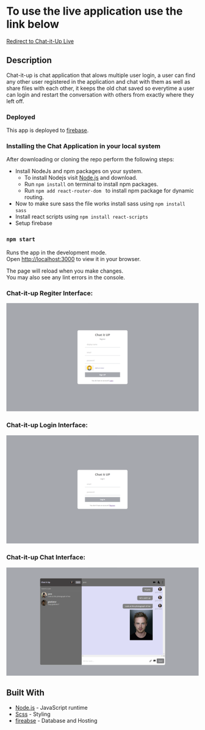 # To use the live application use the link below

[Redirect to Chat-it-Up Live](https://chat-it-up-f6671.web.app/)

## Description

Chat-it-up is chat application that alows multiple user login, a user can find any other user registered in the application and chat with them as well as share files with each other, it keeps the old chat saved so everytime a user can login and restart the conversation with others from exactly where they left off.

### Deployed

This app is deployed to [firebase](https://chat-it-up-f6671.web.app/).

### Installing the Chat Application in your local system

After downloading or cloning the repo perform the following steps:
* Install NodeJs and npm packages on your system.
  * To install Nodejs visit [Node.js](https://nodejs.org) and download.
  * Run ```npm install``` on terminal to install npm packages.
  * Run ```npm add react-router-dom ``` to install npm package for dynamic routing.
* Now to make sure sass the file works install sass using ```npm install sass```
* Install react scripts using ```npm install react-scripts```
* Setup firebase

### `npm start`

Runs the app in the development mode.\
Open [http://localhost:3000](http://localhost:3000) to view it in your browser.

The page will reload when you make changes.\
You may also see any lint errors in the console.

### Chat-it-up Regiter Interface:
<img width="800" alt="Register" src="./src/image/Register.png">

### Chat-it-up Login Interface:
<img width="800" alt="Login" src="./src/image/Login.png">

### Chat-it-up Chat Interface:
<img width="800" alt="Chat" src="./src/image/Demochat.png">

## Built With

- [Node.js](https://nodejs.org/en/) - JavaScript runtime
- [Scss](https://sass-lang.com/) - Styling
- [fireabse](https://firebase.google.com/) - Database and Hosting
